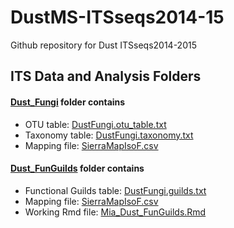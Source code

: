 # DustMS-ITSseqs2014-15

Github repository for Dust ITSseqs2014-2015

## ITS Data and Analysis Folders

#### [Dust_Fungi](Dust_Fungi/) folder contains
- OTU table: [DustFungi.otu_table.txt](Dust_Fungi/DustFungi.otu_table.txt)
- Taxonomy table: [DustFungi.taxonomy.txt](Dust_Fungi/DustFungi.taxonomy.txt)
- Mapping file: [SierraMapIsoF.csv](Dust_Fungi/SierraMapIsoF.csv)


#### [Dust_FunGuilds](Dust_FunGuilds/) folder contains
- Functional Guilds table: [DustFungi.guilds.txt](Dust_FunGuilds/DustFungi.guilds.txt)
- Mapping file: [SierraMapIsoF.csv](Dust_FunGuilds/SierraMapIsoF.csv)
- Working Rmd file: [Mia_Dust_FunGuilds.Rmd](Dust_FunGuilds/Mia_Dust_FunGuilds.Rmd)
